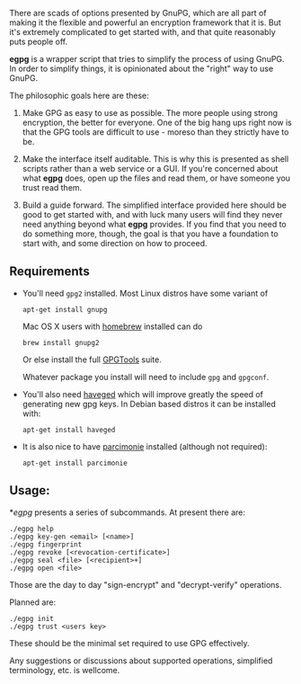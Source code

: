 There are scads of options presented by GnuPG, which are all part of
making it the flexible and powerful an encryption framework that it
is. But it's extremely complicated to get started with, and that quite
reasonably puts people off.

**egpg** is a wrapper script that tries to simplify the process of
using GnuPG. In order to simplify things, it is opinionated about the
"right" way to use GnuPG.

The philosophic goals here are these:

1. Make GPG as easy to use as possible. The more people using strong
   encryption, the better for everyone. One of the big hang ups right
   now is that the GPG tools are difficult to use - moreso than they
   strictly have to be.

2. Make the interface itself auditable. This is why this is presented
   as shell scripts rather than a web service or a GUI. If you're
   concerned about what **egpg** does, open up the files and read
   them, or have someone you trust read them.

3. Build a guide forward. The simplified interface provided here
   should be good to get started with, and with luck many users will
   find they never need anything beyond what **egpg** provides. If you
   find that you need to do something more, though, the goal is that
   you have a foundation to start with, and some direction on how to
   proceed.


## Requirements

 - You'll need `gpg2` installed. Most Linux distros have some variant
   of

   `apt-get install gnupg`

   Mac OS X users with [homebrew][1] installed can do

   `brew install gnupg2`

   Or else install the full [GPGTools][2] suite.

   Whatever package you install will need to include `gpg` and
   `gpgconf`.

 - You'll also need [haveged][3] which will improve greatly the speed
   of generating new gpg keys. In Debian based distros it can be
   installed with:

   `apt-get install haveged`

 - It is also nice to have [parcimonie][4] installed (although not required):

   `apt-get install parcimonie`


## Usage:

**egpg* presents a series of subcommands. At present there are:

```
./egpg help
./egpg key-gen <email> [<name>]
./egpg fingerprint
./egpg revoke [<revocation-certificate>]
./egpg seal <file> [<recipient>+]
./egpg open <file>
```

Those are the day to day "sign-encrypt" and "decrypt-verify"
operations.

Planned are:

```
./egpg init
./egpg trust <users key>
```

These should be the minimal set required to use GPG effectively.

Any suggestions or discussions about supported operations, simplified
terminology, etc. is wellcome.


[1]: http://brew.sh/
[2]: https://gpgtools.org/
[3]: http://www.issihosts.com/haveged/
[4]: https://gaffer.ptitcanardnoir.org/intrigeri/code/parcimonie/
